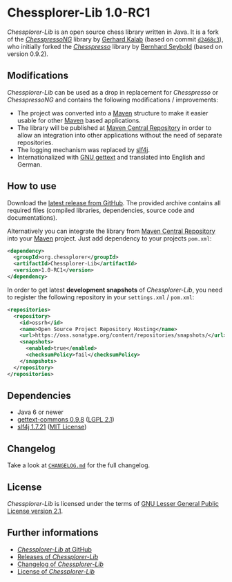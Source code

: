 Chessplorer-Lib 1.0-RC1
=======================

*Chessplorer-Lib* is an open source chess library written in Java. It is a fork
of the [*ChesspressoNG*](https://github.com/gkalab/chesspressong) library by
[Gerhard Kalab](https://github.com/gkalab) (based on commit
[`d2468c3`](https://github.com/gkalab/chesspressong/tree/d2468c3ba25eb38f4a502dedc454d4aab4226ea3)),
who initially forked the
[*Chesspresso*](https://github.com/BernhardSeybold/Chesspresso) library by
[Bernhard Seybold](https://github.com/BernhardSeybold) (based on version 0.9.2).


Modifications
-------------

*Chessplorer-Lib* can be used as a drop in replacement for *Chesspresso* or
*ChesspressoNG* and contains the following modifications / improvements:

-   The project was converted into a [Maven](https://maven.apache.org/)
    structure to make it easier usable for other
    [Maven](https://maven.apache.org/) based applications.
-   The library will be published at
    [Maven Central Repository](http://search.maven.org/#search|ga|1|org.chessplorer)
    in order to allow an integration into other applications without the need of
    separate repositories.
-   The logging mechanism was replaced by [slf4j](http://www.slf4j.org/).
-   Internationalized with [GNU gettext](https://www.gnu.org/software/gettext/)
    and translated into English and German.


How to use
----------

Download the [latest release from GitHub](https://github.com/Chessplorer/Chessplorer-Lib/releases/latest).
The provided archive contains all required files (compiled libraries,
dependencies, source code and documentations).

Alternatively you can integrate the library from
[Maven Central Repository](http://search.maven.org/#search|ga|1|org.chessplorer)
into your [Maven](http://maven.apache.org/) project. Just add dependency to your
projects `pom.xml`:

```xml
<dependency>
  <groupId>org.chessplorer</groupId>
  <artifactId>Chessplorer-Lib</artifactId>
  <version>1.0-RC1</version>
</dependency>
```

In order to get latest **development snapshots** of *Chessplorer-Lib*, you need
to register the following repository in your `settings.xml` / `pom.xml`:

```xml
<repositories>
  <repository>
    <id>ossrh</id>
    <name>Open Source Project Repository Hosting</name>
    <url>https://oss.sonatype.org/content/repositories/snapshots/</url>
    <snapshots>
      <enabled>true</enabled>
      <checksumPolicy>fail</checksumPolicy>
    </snapshots>
  </repository>
</repositories>
```


Dependencies
------------

-   Java 6 or newer
-   [gettext-commons 0.9.8](https://code.google.com/archive/p/gettext-commons/) ([LGPL 2.1](share/licenses/gettext-commons.license.txt))
-   [slf4j 1.7.21](http://www.slf4j.org/) ([MIT License](share/licenses/slf4j-api.license.txt))


Changelog
---------

Take a look at [`CHANGELOG.md`](CHANGELOG.md) for the full changelog.


License
-------

*Chessplorer-Lib* is licensed under the terms of
[GNU Lesser General Public License version 2.1](LICENSE.txt).


Further informations
--------------------

-   [*Chessplorer-Lib* at GitHub](https://github.com/Chessplorer/Chessplorer-Lib)
-   [Releases of *Chessplorer-Lib*](https://github.com/Chessplorer/Chessplorer-Lib/releases)
-   [Changelog of *Chessplorer-Lib*](https://github.com/Chessplorer/Chessplorer-Lib/blob/master/CHANGELOG.md)
-   [License of *Chessplorer-Lib*](https://github.com/Chessplorer/Chessplorer-Lib/blob/master/LICENSE.txt)
